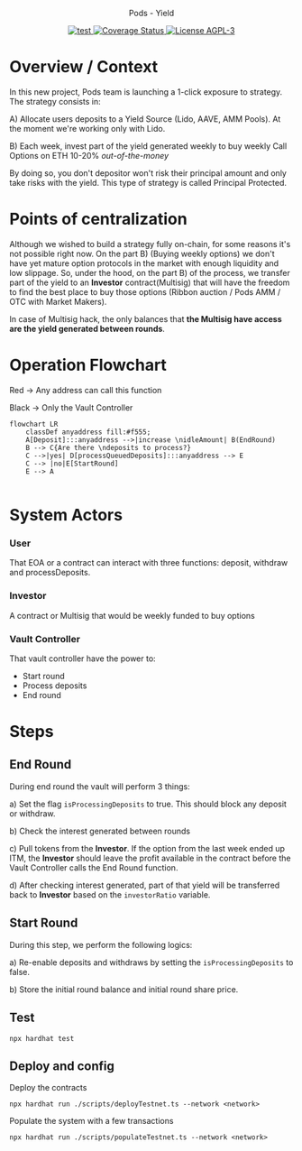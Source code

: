 <p align="center"> Pods - Yield </p>


<p align="center">
  <a href="https://github.com/pods-finance/lisbon/actions?query=workflow:test">
    <img src="https://github.com/pods-finance/yield-contracts/workflows/lint+compile+test/badge.svg" alt="test"/>
  </a>
  
  <a href='https://coveralls.io/github/pods-finance/lisbon?branch=main'>
    <img src='https://coveralls.io/repos/github/pods-finance/yield-contracts/badge.svg?branch=main&t=WNloc0' alt='Coverage Status' />
  </a>

  <a href="http://gplv3.fsf.org/">
    <img src="https://img.shields.io/badge/license-AGPL--3-blue" alt="License AGPL-3">
  </a>

# Overview / Context

In this new project, Pods team is launching a 1-click exposure to strategy. The strategy consists in:

A) Allocate users deposits to a Yield Source (Lido, AAVE, AMM Pools). At the moment we're working only with Lido.

B) Each week, invest part of the yield generated weekly to buy weekly Call Options on ETH 10-20% _out-of-the-money_

By doing so, you don't depositor won't risk their principal amount and only take risks with the yield. This type of strategy is called Principal Protected.

# Points of centralization

Although we wished to build a strategy fully on-chain, for some reasons it's not possible right now. On the part B) (Buying weekly options) we don't have yet mature option protocols in the market with enough liquidity and low slippage. 
So, under the hood, on the part B) of the process, we transfer part of the yield to an **Investor** contract(Multisig) that will have the freedom to find the best place to buy those options (Ribbon auction / Pods AMM / OTC with Market Makers).

In case of Multisig hack, the only balances that **the Multisig have access are the yield generated between rounds**.

# Operation Flowchart
Red -> Any address can call this function

Black -> Only the Vault Controller

```mermaid
flowchart LR
    classDef anyaddress fill:#f555;
    A[Deposit]:::anyaddress -->|increase \nidleAmount| B(EndRound)
    B --> C{Are there \ndeposits to process?}
    C -->|yes| D[processQueuedDeposits]:::anyaddress --> E
    C --> |no|E[StartRound]
    E --> A


```

# System Actors

### User 
That EOA or a contract can interact with three functions: deposit, withdraw and processDeposits.

### Investor
A contract or Multisig that would be weekly funded to buy options

### Vault Controller
That vault controller have the power to:
- Start round
- Process deposits
- End round

# Steps

## End Round
During end round the vault will perform 3 things:


a) Set the flag `isProcessingDeposits` to true. This should block any deposit or withdraw.

b) Check the interest generated between rounds

c) Pull tokens from the **Investor**. If the option from the last week ended up ITM, the **Investor** should leave the profit available in the contract before the Vault Controller calls the End Round function.

d) After checking interest generated, part of that yield will be transferred back to **Investor** based on the `investorRatio` variable.

## Start Round
During this step, we perform the following logics:

a) Re-enable deposits and withdraws by setting the `isProcessingDeposits` to false.

b) Store the initial round balance and initial round share price.

## Test

```shell
npx hardhat test
```
## Deploy and config

Deploy the contracts

```shell
npx hardhat run ./scripts/deployTestnet.ts --network <network>
```
Populate the system with a few transactions
```shell
npx hardhat run ./scripts/populateTestnet.ts --network <network>
```
